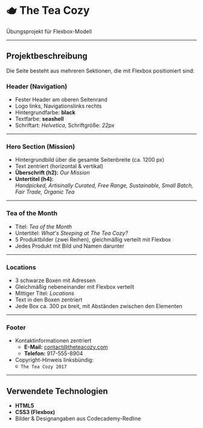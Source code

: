 # 🫖 The Tea Cozy

Übungsprojekt für Flexbox-Modell

---

## Projektbeschreibung

Die Seite besteht aus mehreren Sektionen, die mit Flexbox positioniert sind:

### Header (Navigation)
- Fester Header am oberen Seitenrand  
- Logo links, Navigationslinks rechts    
- Hintergrundfarbe: **black**  
- Textfarbe: **seashell**  
- Schriftart: *Helvetica*, Schriftgröße: *22px*  

---

###  Hero Section (Mission)
- Hintergrundbild über die gesamte Seitenbreite (ca. 1200 px)  
- Text zentriert (horizontal & vertikal)  
- **Überschrift (h2):** *Our Mission*  
- **Untertitel (h4):**  
  *Handpicked, Artisinally Curated, Free Range, Sustainable, Small Batch, Fair Trade, Organic Tea*  

---

### Tea of the Month
- Titel: *Tea of the Month*  
- Untertitel: *What's Steeping at The Tea Cozy?*  
- 5 Produktbilder (zwei Reihen), gleichmäßig verteilt mit Flexbox  
- Jedes Produkt mit Bild und Namen darunter  

---

### Locations
- 3 schwarze Boxen mit Adressen  
- Gleichmäßig nebeneinander mit Flexbox verteilt  
- Mittiger Titel: *Locations*  
- Text in den Boxen zentriert  
- Jede Box ca. 300 px breit, mit Abständen zwischen den Elementen  

---

### Footer
- Kontaktinformationen zentriert  
  - **E-Mail:** contact@theteacozy.com  
  - **Telefon:** 917-555-8904  
- Copyright-Hinweis linksbündig:  
  `© The Tea Cozy 2017`  

---

## Verwendete Technologien

- **HTML5**  
- **CSS3 (Flexbox)**  
- Bilder & Designangaben aus Codecademy-Redline  
